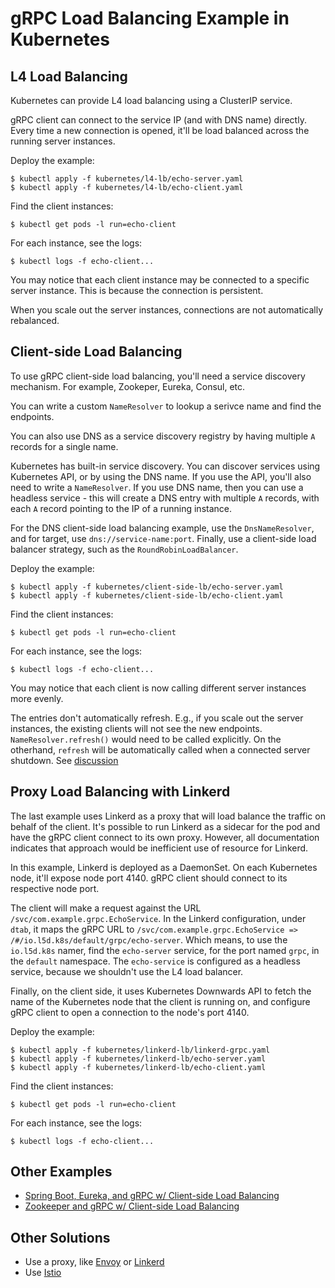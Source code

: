 gRPC Load Balancing Example in Kubernetes
=========================================

L4 Load Balancing
-----------------
Kubernetes can provide L4 load balancing using a ClusterIP service.

gRPC client can connect to the service IP (and with DNS name) directly.
Every time a new connection is opened, it'll be load balanced across
the running server instances.

Deploy the example:
```
$ kubectl apply -f kubernetes/l4-lb/echo-server.yaml
$ kubectl apply -f kubernetes/l4-lb/echo-client.yaml
```

Find the client instances:
```
$ kubectl get pods -l run=echo-client
```

For each instance, see the logs:
```
$ kubectl logs -f echo-client...
```

You may notice that each client instance may be connected to a specific
server instance. This is because the connection is persistent.

When you scale out the server instances, connections are not
automatically rebalanced.

Client-side Load Balancing
--------------------------
To use gRPC client-side load balancing, you'll need a service discovery
mechanism. For example, Zookeper, Eureka, Consul, etc.

You can write a custom `NameResolver` to lookup a serivce name and find
the endpoints.

You can also use DNS as a service discovery registry by having multiple
`A` records for a single name.

Kubernetes has built-in service discovery. You can discover services
using Kubernetes API, or by using the DNS name. If you use the API,
you'll also need to write a `NameResolver`. If you use DNS name, then
you can use a headless service - this will create a DNS entry with
multiple `A` records, with each `A` record pointing to the IP of a running
instance.

For the DNS client-side load balancing example, use the `DnsNameResolver`,
and for target, use `dns://service-name:port`. Finally, use a client-side
load balancer strategy, such as the `RoundRobinLoadBalancer`.

Deploy the example:
```
$ kubectl apply -f kubernetes/client-side-lb/echo-server.yaml
$ kubectl apply -f kubernetes/client-side-lb/echo-client.yaml
```

Find the client instances:
```
$ kubectl get pods -l run=echo-client
```

For each instance, see the logs:
```
$ kubectl logs -f echo-client...
```

You may notice that each client is now calling different server
instances more evenly.

The entries don't automatically refresh. E.g., if you scale out 
the server instances, the existing clients will not see the new
endpoints. `NameResolver.refresh()` would need to be called
explicitly. On the otherhand, `refresh` will be automatically
called when a connected server shutdown. See [discussion](https://groups.google.com/forum/#!topic/grpc-io/wxgLgjzkR30)

Proxy Load Balancing with Linkerd
---------------------------------
The last example uses Linkerd as a proxy that will load balance the traffic on behalf of the client.
It's possible to run Linkerd as a sidecar for the pod and have the gRPC client connect to its own proxy.
However, all documentation indicates that approach would be inefficient use of resource for Linkerd.

In this example, Linkerd is deployed as a DaemonSet. On each Kubernetes node, it'll expose node port 4140.
gRPC client should connect to its respective node port.

The client will make a request against the URL `/svc/com.example.grpc.EchoService`. In the Linkerd configuration,
under `dtab`, it maps the gRPC URL to `/svc/com.example.grpc.EchoService => /#/io.l5d.k8s/default/grpc/echo-server`.
Which means, to use the `io.l5d.k8s` namer, find the `echo-server` service, for the port named `grpc`, in the `default`
namespace. The `echo-service` is configured as a headless service, because we shouldn't use the L4 load balancer.

Finally, on the client side, it uses Kubernetes Downwards API to fetch the name of the Kubernetes node that the
client is running on, and configure gRPC client to open a connection to the node's port 4140.

Deploy the example:
```
$ kubectl apply -f kubernetes/linkerd-lb/linkerd-grpc.yaml
$ kubectl apply -f kubernetes/linkerd-lb/echo-server.yaml
$ kubectl apply -f kubernetes/linkerd-lb/echo-client.yaml
```

Find the client instances:
```
$ kubectl get pods -l run=echo-client
```

For each instance, see the logs:
```
$ kubectl logs -f echo-client...
```

Other Examples
--------------
* [Spring Boot, Eureka, and gRPC w/ Client-side Load Balancing](https://github.com/saturnism/grpc-java-demos/tree/master/springboot)
* [Zookeeper and gRPC w/ Client-side Load Balancing](https://github.com/makdharma/grpc-zookeeper-lb)

Other Solutions
---------------
* Use a proxy, like [Envoy](https://lyft.github.io/envoy/) or [Linkerd](https://linkerd.io/features/grpc/)
* Use [Istio](https://istio.io/)
